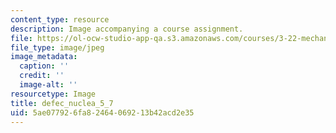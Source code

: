 ```yaml
---
content_type: resource
description: Image accompanying a course assignment.
file: https://ol-ocw-studio-app-qa.s3.amazonaws.com/courses/3-22-mechanical-behavior-of-materials-spring-2008/5ae077926fa82464069213b42acd2e35_defec_nuclea_5_7.jpg
file_type: image/jpeg
image_metadata:
  caption: ''
  credit: ''
  image-alt: ''
resourcetype: Image
title: defec_nuclea_5_7
uid: 5ae07792-6fa8-2464-0692-13b42acd2e35
---
```

